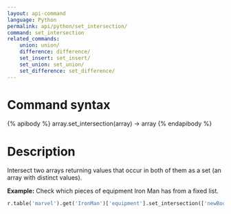 ```yaml
---
layout: api-command
language: Python
permalink: api/python/set_intersection/
command: set_intersection
related_commands:
    union: union/
    difference: difference/
    set_insert: set_insert/
    set_union: set_union/
    set_difference: set_difference/
---
```



# Command syntax #

{% apibody %}
array.set_intersection(array) &rarr; array
{% endapibody %}

# Description #

Intersect two arrays returning values that occur in both of them as a set (an array with
distinct values).

__Example:__ Check which pieces of equipment Iron Man has from a fixed list.

```py
r.table('marvel').get('IronMan')['equipment'].set_intersection(['newBoots', 'arc_reactor']).run(conn)
```



